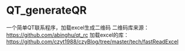 # QT_generateQR
一个简单QT联系程序，加载excel生成二维码
二维码库来源：https://github.com/abinghu/qt_rc
加载excel的库：https://github.com/czyt1988/czyBlog/tree/master/tech/fastReadExcel
